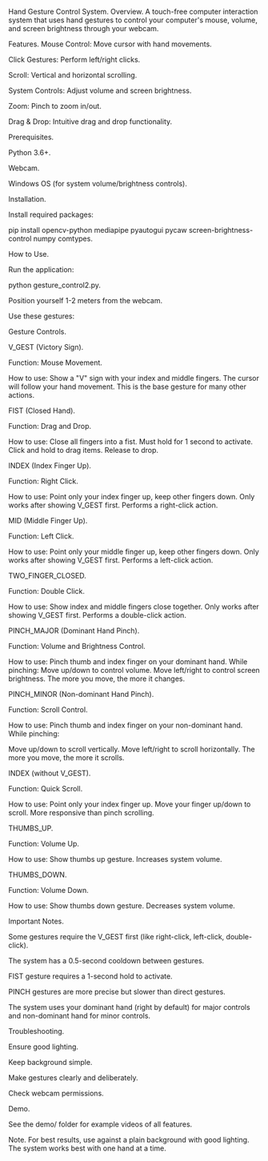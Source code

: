 Hand Gesture Control System.
Overview.
A touch-free computer interaction system that uses hand gestures to control your computer's mouse, volume, and screen brightness through your webcam.

Features.
Mouse Control: Move cursor with hand movements.

Click Gestures: Perform left/right clicks.

Scroll: Vertical and horizontal scrolling.

System Controls: Adjust volume and screen brightness.

Zoom: Pinch to zoom in/out.

Drag & Drop: Intuitive drag and drop functionality.

Prerequisites.

Python 3.6+.

Webcam.

Windows OS (for system volume/brightness controls).

Installation.

Install required packages:

pip install opencv-python mediapipe pyautogui pycaw screen-brightness-control numpy comtypes.

How to Use.

Run the application:

python gesture_control2.py.

Position yourself 1-2 meters from the webcam.

Use these gestures:

Gesture Controls.

V_GEST (Victory Sign).

Function: Mouse Movement.

How to use: Show a "V" sign with your index and middle fingers.
The cursor will follow your hand movement.
This is the base gesture for many other actions.

FIST (Closed Hand).

Function: Drag and Drop.

How to use: Close all fingers into a fist.
Must hold for 1 second to activate.
Click and hold to drag items.
Release to drop.

INDEX (Index Finger Up).

Function: Right Click.

How to use: Point only your index finger up, keep other fingers down.
Only works after showing V_GEST first.
Performs a right-click action.

MID (Middle Finger Up).

Function: Left Click.

How to use: Point only your middle finger up, keep other fingers down.
Only works after showing V_GEST first.
Performs a left-click action.

TWO_FINGER_CLOSED.

Function: Double Click.

How to use: Show index and middle fingers close together.
Only works after showing V_GEST first.
Performs a double-click action.

PINCH_MAJOR (Dominant Hand Pinch).

Function: Volume and Brightness Control.

How to use: Pinch thumb and index finger on your dominant hand.
While pinching:
Move up/down to control volume.
Move left/right to control screen brightness.
The more you move, the more it changes.

PINCH_MINOR (Non-dominant Hand Pinch).

Function: Scroll Control.

How to use: Pinch thumb and index finger on your non-dominant hand.
While pinching:

Move up/down to scroll vertically.
Move left/right to scroll horizontally.
The more you move, the more it scrolls.

INDEX (without V_GEST).

Function: Quick Scroll.

How to use: Point only your index finger up.
Move your finger up/down to scroll.
More responsive than pinch scrolling.

THUMBS_UP.

Function: Volume Up.

How to use: Show thumbs up gesture.
Increases system volume.

THUMBS_DOWN.

Function: Volume Down.

How to use: Show thumbs down gesture.
Decreases system volume.

Important Notes.

Some gestures require the V_GEST first (like right-click, left-click, double-click).

The system has a 0.5-second cooldown between gestures.

FIST gesture requires a 1-second hold to activate.

PINCH gestures are more precise but slower than direct gestures.

The system uses your dominant hand (right by default) for major controls and non-dominant hand for minor controls.

Troubleshooting.

Ensure good lighting.

Keep background simple.

Make gestures clearly and deliberately.

Check webcam permissions.

Demo.

See the demo/ folder for example videos of all features.

Note.
For best results, use against a plain background with good lighting. The system works best with one hand at a time.
